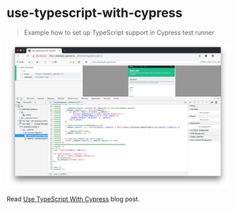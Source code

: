 # use-typescript-with-cypress
> Example how to set up TypeScript support in Cypress test runner

![transpiled TypeScript spec](images/transpiled-ts-spec.png)

Read [Use TypeScript With Cypress](https://glebbahmutov.com/blog/use-typescript-with-cypress/) blog post.
